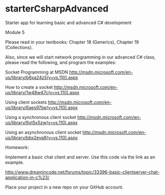 starterCsharpAdvanced
=====================

Starter app for learning basic and advanced C# development

Module 5

Please read in your textbooks: Chapter 18 (Generics), Chapter 19 (Collections).

Also, since we will start network programming in our advanced C# class, please read the following, and program the examples:

Socket Programming at MSDN
http://msdn.microsoft.com/en-us/library/b6xa24z5(v=vs.110).aspx

How to create a socket
http://msdn.microsoft.com/en-us/library/1w48w47c(v=vs.110).aspx

Using client sockets
http://msdn.microsoft.com/en-us/library/6aes97be(v=vs.110).aspx

Using a synchronous client socket
http://msdn.microsoft.com/en-us/library/6xt5x5zw(v=vs.110).aspx

Using an asynchronous client socket
http://msdn.microsoft.com/en-us/library/bbx2eya8(v=vs.110).aspx

Homework:

Implement a basic chat client and server.  Use this code via the link as an example.

http://www.dreamincode.net/forums/topic/33396-basic-clientserver-chat-application-in-c%23/

Place your project in a new repo on your GitHub account.
